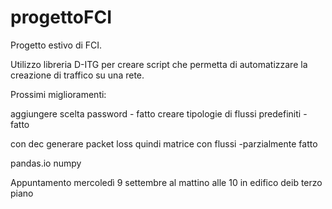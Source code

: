 # progettoFCI

Progetto estivo di FCI. 

Utilizzo libreria D-ITG per creare script che permetta di automatizzare la creazione di traffico su una rete.


Prossimi miglioramenti: 

aggiungere scelta password - fatto
creare tipologie di flussi predefiniti - fatto

con dec generare packet loss quindi matrice con flussi -parzialmente fatto

pandas.io
numpy

Appuntamento mercoledì 9 settembre al mattino alle 10 in edifico deib terzo piano
